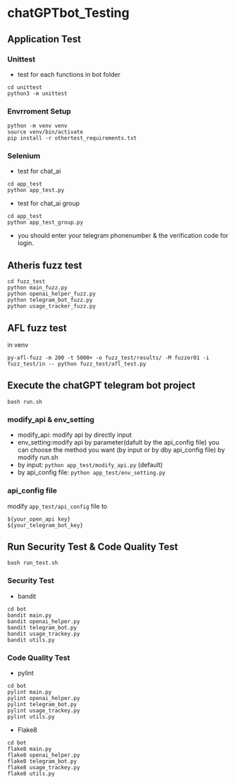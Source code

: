 # chatGPTbot_Testing
## Application Test 

### Unittest
* test for each functions in bot folder
```
cd unittest
python3 -m unittest
```

### Envrroment Setup
```
python -m venv venv
source venv/bin/activate
pip install -r othertest_requirements.txt
```

### Selenium
* test for chat_ai
```
cd app_test
python app_test.py
```


* test for chat_ai group
```
cd app_test
python app_test_group.py
```
* you should enter your telegram phonenumber & the verification code for login.

## Atheris fuzz test

```
cd fuzz_test
python main_fuzz.py
python openai_helper_fuzz.py
python telegram_bot_fuzz.py
python usage_tracker_fuzz.py
```

## AFL fuzz test
in venv

```
py-afl-fuzz -m 200 -t 5000+ -o fuzz_test/results/ -M fuzzer01 -i fuzz_test/in -- python fuzz_test/afl_test.py
```


## Execute the chatGPT telegram bot project 
```
bash run.sh
```

### modify_api & env_setting
* modify_api: modify api by directly input
* env_setting:modify api by parameter(dafult by the api_config file)
you can choose the method you want (by input or by dby api_config file) by modify run.sh 
* by input: `python app_test/modify_api.py`   (default)
* by api_config file: `python app_test/env_setting.py`

### api_config file
modify `app_test/api_config` file to
```
${your_open_api key} 
${your_telegram_bot_key}
```


## Run Security Test & Code Quality Test
```
bash run_test.sh
```
### Security Test
* bandit
```
cd bot
bandit main.py
bandit openai_helper.py
bandit telegram_bot.py
bandit usage_trackey.py
bandit utils.py
```

### Code Quality Test
* pylint
```
cd bot
pylint main.py
pylint openai_helper.py
pylint telegram_bot.py
pylint usage_trackey.py
pylint utils.py
```

* Flake8
```
cd bot
flake8 main.py
flake8 openai_helper.py
flake8 telegram_bot.py
flake8 usage_trackey.py
flake8 utils.py
```
